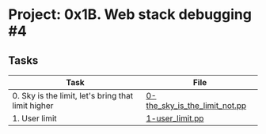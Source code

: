 # Project: 0x1B. Web stack debugging #4

## Tasks

| Task                                               | File                                                             |
| -------------------------------------------------- | ---------------------------------------------------------------- |
| 0. Sky is the limit, let's bring that limit higher | [0-the_sky_is_the_limit_not.pp](./0-the_sky_is_the_limit_not.pp) |
| 1. User limit                                      | [1-user_limit.pp](./1-user_limit.pp)                             |
